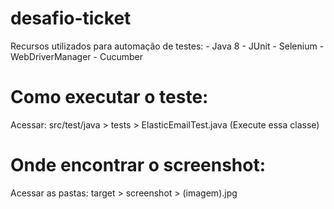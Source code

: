 # desafio-ticket

Recursos utilizados para automação de testes: - Java 8 - JUnit - Selenium - WebDriverManager - Cucumber

# Como executar o teste:
Acessar: src/test/java > tests > ElasticEmailTest.java (Execute essa classe)

# Onde encontrar o screenshot:
Acessar as pastas: target > screenshot > (imagem).jpg
